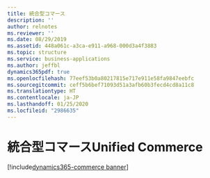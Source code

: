 ```yaml
---
title: 統合型コマース
description: ''
author: relnotes
ms.reviewer: ''
ms.date: 08/29/2019
ms.assetid: 448a061c-a3ca-e911-a968-000d3a4f3883
ms.topic: structure
ms.service: business-applications
ms.author: jeffbl
dynamics365pdf: true
ms.openlocfilehash: 77eef53b0a80217815e717e911e58fa9847eebfc
ms.sourcegitcommit: ceff5b6bef71093d51a3afb60b3fecd4cd8a11c8
ms.translationtype: HT
ms.contentlocale: ja-JP
ms.lasthandoff: 01/25/2020
ms.locfileid: "2986635"
---
```

<!--from editor: Content needed. -->


# <a name="unified-commerce"></a><span data-ttu-id="fdf73-102">統合型コマース</span><span class="sxs-lookup"><span data-stu-id="fdf73-102">Unified Commerce</span></span>

[!include[dynamics365-commerce banner](../includes/dynamics365-commerce.md)]

<!--structure start-->

<!--structure end-->



